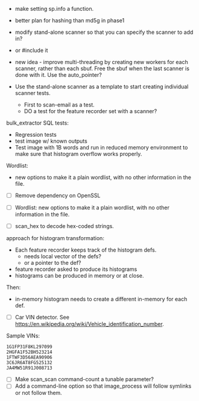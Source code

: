- make setting sp.info a function.
- better plan for hashing than md5g in phase1
- modify stand-alone scanner so that you can specify the scanner to add in?
- or #include it
- new idea - improve multi-threading by creating new workers for each scanner, rather than each sbuf. Free the sbuf when the last scanner is done with it. Use the auto_pointer?

- Use the stand-alone scanner as a template to start creating individual scanner tests.
  - First to scan-email as a test.
  - DO a test for the feature recorder set with a scanner?

bulk_extractor SQL tests:
- Regression tests
- test image w/ known outputs
- Test image with 1B words and run in reduced memory environment to make sure that histogram overflow works properly.

Wordlist:
 - new options to make it a plain wordlist, with no other information in the file.

- [ ] Remove dependency on OpenSSL


- [ ] Wordlist:  new options to make it a plain wordlist, with no other information in the file.

- [ ] scan_hex to decode hex-coded strings.

approach for histogram transformation:

- Each feature recorder keeps track of the histogram defs.
  - needs local vector of the defs?
  - or a pointer to the def?
- feature recorder asked to produce its histograms
- histograms can be produced in memory or at close.

Then:
- in-memory histogram needs to create a different in-memory for each def.



- [ ] Car VIN detector. See https://en.wikipedia.org/wiki/Vehicle_identification_number.

Sample VINs:
```
1G1FP31F8KL297099
2HGFA1F52BH523214
1FTWF3D56AEA90906
3C6JR6AT8FG525132
JA4MW51R91J008713
```

- [ ] Make scan_scan command-count a tunable parameter?
- [ ] Add a command-line option so that image_process will follow symlinks or not follow them.

